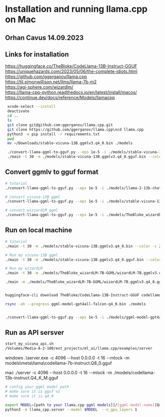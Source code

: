 # Installation and running llama.cpp on Mac

## Orhan Cavus 14.09.2023

## Links for installation

<https://huggingface.co/TheBloke/CodeLlama-13B-Instruct-GGUF>
<https://uniquehazards.com/2023/05/06/the-complete-idiots.html>  
<https://github.com/ggerganov/llama.cpp>  
<https://til.simonwillison.net/llms/llama-7b-m2>  
<https://agi-sphere.com/wizardlm/>  
<https://llama-cpp-python.readthedocs.io/en/latest/install/macos/>
<https://continue.dev/docs/reference/Models/llamacpp>

```bash
 xcode-select --install
 deactivate
 cd ..
 ls
 git clone git@github.com:ggerganov/llama.cpp.git
 git clone https://github.com/ggerganov/llama.cpp\ncd llama.cpp
 python3 -m pip install -r requirements.txt
 pwd
 mv ~/Downloads/stable-vicuna-13B.ggmlv3.q4_0.bin ./models

 ./convert-llama-ggml-to-gguf.py --eps 1e-5 -i ./models/stable-vicuna-13B.ggmlv3.q4_0.bin -o ./models/stable-vicuna-13B.ggmlv3.q4_0.gguf.bin
 ./main -t 30 -m ./models/stable-vicuna-13B.ggmlv3.q4_0.gguf.bin --color -c 2048 --temp 0.7 --repeat_penalty 1.1 -n -1 --interactive-first -r "### Human:" -p "### Human:"\n
```

## Convert ggmlv to gguf format

```bash
# tutorial 
./convert-llama-ggml-to-gguf.py --eps 1e-5 -i ./models/llama-2-13b-chat.ggmlv3.q4_0.bin -o ./models/llama-2-13b-chat.ggmlv3.q4_0.gguf.bin

# convert vicuna-13B ggml
./convert-llama-ggml-to-gguf.py --eps 1e-5 -i ./models/stable-vicuna-13B.ggmlv3.q4_0.bin -o ./models/stable-vicuna-13B.ggmlv3.q4_0.gguf.bin

# convert wizzardLM ggml
./convert-llama-ggml-to-gguf.py --eps 1e-5 -i ./models/TheBloke_wizardLM-7B-GGML/wizardLM-7B.ggmlv3.q4_0.bin -o ./models/TheBloke_wizardLM-7B-GGML/wizardLM-7B.ggmlv3.q4_0.gguf.bin

```

## Run on local machine

```bash
# tutorial
./main -t 30 -m ./models/stable-vicuna-13B.ggmlv3.q4_0.bin --color -c 2048 --temp 0.7 --repeat_penalty 1.1 -n -1 --interactive-first -r "### Human:" -p "### Human:"

# Run my vicuna-13B ggml
./main -t 30 -m ./models/stable-vicuna-13B.ggmlv3.q4_0.gguf.bin --color -c 2048 --temp 0.7 --repeat_penalty 1.1 -n -1 --interactive-first -r "### Human:" -p "### Human:"

# Run my wizardLM
./main -t 30 -m ./models/TheBloke_wizardLM-7B-GGML/wizardLM-7B.ggmlv3.q4_0.gguf.bin --color -c 2048 --temp 0.7 --repeat_penalty 1.1 -n -1 --interactive-first -r "### Human:" -p "### Human:"

./main -m ./models/TheBloke_wizardLM-7B-GGML/wizardLM-7B.ggmlv3.q4_0.gguf.bin -t 4 -c 2048 -n 2048 --color -i --reverse-prompt 'Human:' -p 'Human:'


huggingface-cli download TheBloke/CodeLlama-13B-Instruct-GGUF codellama-13b-instruct.q4_K_M.gguf --local-dir . --local-dir-use-symlinks False

rsync -ah --progress ggml-model-gpt4all-falcon-q4_0.bin ./models


./convert-llama-ggml-to-gguf.py --eps 1e-5 -i ./models/ggml-model-gpt4all-falcon-q4_0.bin -o ./models/ggml-model-gpt4all-falcon-q4_0.gguf.bin

```

## Run as API sersver

```bash
start_my_vicuna_api.sh
/Volumes/Media-A-2-100/ext_projects/ml_ai/llama.cpp/examples/server
```

windows
.\server.exe -c 4096 --host 0.0.0.0 -t 16 --mlock -m models\meta\llama\codellama-7b-instruct.Q8_0.gguf

mac
./server -c 4096 --host 0.0.0.0 -t 16 --mlock -m ./models/codellama-13b-instruct.Q4_K_M.gguf

```bash
# config your ggml model path
# make sure it is gguf v2
# make sure it is q4_0

export MODEL=[path to your llama.cpp ggml models]]/[ggml-model-name]]Q4_0.gguf
python3 -m llama_cpp.server --model $MODEL  --n_gpu_layers 1
```
